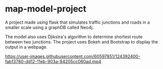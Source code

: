 # map-model-project
A project made using flask that simulates traffic junctions and roads in a smaller scale using a graphDB called Neo4j.

The model also uses Djikstra's algorithm to determine shortest route between two junctions.
The project uses Bokeh and Bootstrap to display the output in a webpage.

 

https://user-images.githubusercontent.com/60597851/124392400-fab13780-dd12-11eb-903a-94205cc060ad.mp4

